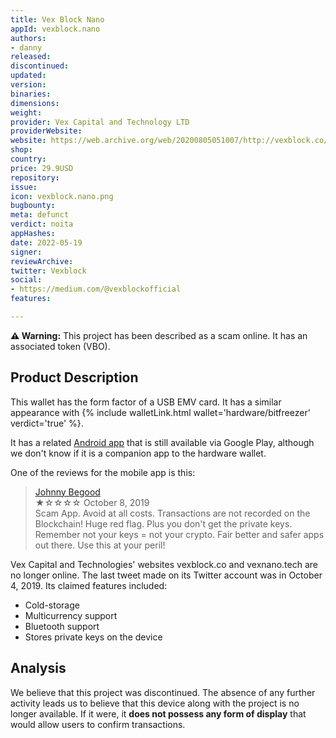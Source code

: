 ```yaml
---
title: Vex Block Nano
appId: vexblock.nano
authors:
- danny
released: 
discontinued: 
updated: 
version: 
binaries: 
dimensions: 
weight: 
provider: Vex Capital and Technology LTD
providerWebsite: 
website: https://web.archive.org/web/20200805051007/http://vexblock.co/
shop: 
country: 
price: 29.9USD
repository: 
issue: 
icon: vexblock.nano.png
bugbounty: 
meta: defunct
verdict: noita
appHashes: 
date: 2022-05-19
signer: 
reviewArchive: 
twitter: Vexblock
social:
- https://medium.com/@vexblockofficial
features: 

---
```


**⚠️ Warning:** This project has been described as a scam online. It has an associated token (VBO).

## Product Description

This wallet has the form factor of a USB EMV card. It has a similar appearance with {% include walletLink.html wallet='hardware/bitfreezer' verdict='true' %}. 

It has a related [Android app](https://play.google.com/store/apps/details?id=co.vexblock.android) that is still available via Google Play, although we don't know if it is a companion app to the hardware wallet. 

One of the reviews for the mobile app is this: 

> [Johnny Begood](https://play.google.com/store/apps/details?id=co.vexblock.android&hl=en&gl=US&reviewId=gp%3AAOqpTOFGjWVYzxJQW_QaTYrDtRzoTr-GqfrGFkWDfOSYuLRolenfg9vPhil-nR2jx8gTmBwecXoiAD9KVdo_p4k)<br>
  ★☆☆☆☆ October 8, 2019 <br>
       Scam App. Avoid at all costs. Transactions are not recorded on the Blockchain! Huge red flag. Plus you don't get the private keys. Remember not your keys = not your crypto. Fair better and safer apps out there. Use this at your peril!

Vex Capital and Technologies' websites vexblock.co and vexnano.tech are no longer online. The last tweet made on its Twitter account was in October 4, 2019. Its claimed features included: 

- Cold-storage
- Multicurrency support
- Bluetooth support
- Stores private keys on the device 

## Analysis 

We believe that this project was discontinued. The absence of any further activity leads us to believe that this device along with the project is no longer available. If it were, it **does not possess any form of display** that would allow users to confirm transactions.
